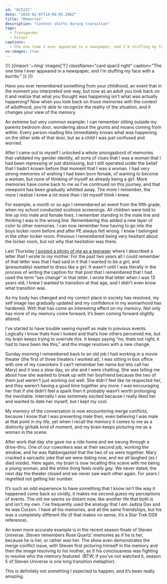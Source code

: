 ```yaml
---
id: "8C522C"
date: "2019-02-07T14:04:05.206Z"
title: "Memories"
description: "Context shifts during transition"
tags:
  - Transgender
  - Essays
captions:
  - The one time I ever appeared in a newspaper, and I'm stuffing my face with a burrito.
no-images: true
---
```


{!{
  {{import '~/img' images['1']
    className="card span3 right"
    caption="The one time I ever appeared in a newspaper, and I'm stuffing my face with a burrito."
  }}
}!}

Have you ever remembered something from your childhood, an event that in the moment you interpreted one way, but now as an adult you look back on it and realize that what you thought was happening isn’t what was actually happening? Now when you look back on those memories with the context of adulthood, you’re able to recognize the reality of the situation, and it changes your view of the memory.

An extreme but very common example: I can remember sitting outside my parents bedroom door, wondering about the grunts and moans coming from within. Every person reading this immediately knows what was happening on the other side of that door, but as a child I was just confused and worried.

After I came out to myself I unlocked a whole smorgasbord of memories that validated my gender identity, all sorts of clues that I was a woman that I had been repressing or just dismissing, but I still operated under the belief that I hadn’t known before that moment that I was a woman. I had very strong memories of wishing I had been born female, of wanting to become a woman, but none of thinking of myself as already being a girl. More memories have come back to me as I’ve continued on this journey, and that viewpoint has been gradually whittled away. The more I remember, the more I realize I knew a lot more than I let myself think I knew.

For example, a month or so ago I remembered an event from the fifth grade, when my school conducted scoliosis screenings. All children were told to line up into male and female lines. I remember standing in the male line and thinking I was in the wrong line. Remembering this added a new layer of color to other memories. I can now remember how having to go into the boys locker room before and after PE always felt wrong. I knew I belonged in the other locker room. Previous I remembered being very hesitant about the locker room, but not _why_ that hesitation was there.

Last Thursday [I posted a photo of me as a teenager](/p/FBD34D/through-the-window/) where I described a letter that I wrote to my mother. For the past two years all I could remember of that letter was that I had said in it that I wanted to be a girl, and (presumably) wanted to dress like a girl. It wasn’t until I was literally in the process of writing the caption for that post that I remembered that I had used the term “sex change” in that letter. I wrote that letter when I was 13 years old; I knew I wanted to transition at that age, and I didn’t even know what transition was.

As my body has changed and my correct place in society has resolved, my self image has gradually updated and my confidence in my womanhood has hardened. With that has come an interesting effect on my memory. Not only has more of my memory come forward, it’s been coming forward slightly altered.

I’ve started to have trouble seeing myself as male in previous events. Logically I know thats how I looked and that’s how others perceived me, but my brain keeps trying to override this. It keeps saying “no, thats not right, it had to have been like this,” and the image resolves with a new change.

Sunday morning I remembered back to an old job I had working in a movie theater (the first of three theaters I worked at). I was sitting in box office with one of my coworkers (I can’t remember her name but lets call her Mary) and it was a slow day, so she and I were chatting. She was telling me about how she wanted to break up with her boyfriend because the two of them just weren't just working out well. She didn’t feel like he respected her, and they weren’t having a good time together any more. I was encouraging her that if she didn’t feel a spark then it probably wasn’t worth prolonging the inevitable. Internally I was extremely excited because I really liked her and wanted to date her myself, but I kept my cool.

My memory of the conversation is now encountering merge conflicts, because I know that I was presenting male then, even believing I was male at that point in my life, yet when I recall the memory it comes to me as a distinctly girltalk kind of moment, and my brain keeps picturing me as a woman in the scene.

After work that day she gave me a ride home and we swung through a drive-thru. One of our coworkers was at their second job, working the window, and he was flabbergasted that the two of us were together. Mary cracked a sarcastic joke that we were dating now, and we all laughed (as I died inside). Here again, my brain is now recalling this scene with me being a young woman, and the entire thing feels _really gay_.  We never dated, the next day the theater closed and we never saw each other again. For years I regretted not getting her number.

It’s such an odd experience to have something that I know isn’t the way it happened come back so vividly, it makes me second guess my perceptions of events. The old me seems so distant now, like another life that both is and isn't my own. I’ve frequently used the analogy that I am Jadzia Dax and he was Curzon. I have all his memories, and all the same friendships, but his was a completely different life (if that makes no sense, it’s a Star Trek DS9 reference).

An even more accurate example is in the recent season finale of Steven Universe. Steven remembers Rose Quartz’ memories as if he is her, because he _is_ her, or rather _was_ her. The show even demonstrates the merge conflict issue, with Steven first picturing himself in the memory and then the image resolving to his mother, as if his conciousness was fighting to resolve who the memory featured. (BTW, if you’ve not watched it, season 5 of Steven Universe is one long transition metaphor).

This is definitely not something I expected to happen, and it’s been really amazing.
